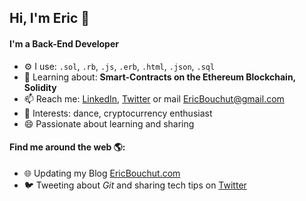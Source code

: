 ## Hi, I'm Eric 👋

<!-- 
    I'm Eric Bouchut, a software engineer with experience in Ruby, Rails, 
    Blockchain, JavaScript and more. I am enthusiastic about solving problems and outside 
    of work I like to dance (not often enough these times ;-) 
-->

#### I'm a Back-End Developer 

- ⚙️  I use: `.sol`, `.rb`, `.js`, `.erb`, `.html`,  `.json`, `.sql`
- 🌱 Learning about: **Smart-Contracts on the Ethereum Blockchain, Solidity**
- 📫 Reach me: [LinkedIn](https://linkedin.com/in/ebouchut), [Twitter](https://twitter.com/ebouchut) or mail <EricBouchut@gmail.com>
- 💙 Interests: dance, cryptocurrency enthusiast
- 😄 Passionate about learning and sharing 

#### Find me around the web 🌎:
- 🌐 Updating my Blog  [EricBouchut.com](http://EricBouchut.com)
- 🐦 Tweeting about *Git* and sharing tech tips on [Twitter](https://twitter.com/ebouchut/)


<!--
`ebouchut/ebouchut` is a ✨ _special_ ✨ repository because its `README.md` 
  (this file) appears on your GitHub profile.

Here are some ideas to get you started:

- 🔭 I’m currently working on ...
- 🌱 I’m currently learning ...
- 👯 I’m looking to collaborate on ...
- 🤔 I’m looking for help with ...
- 💬 Ask me about ...
- 📫 How to reach me: ...
- 😄 Pronouns: ...
- ⚡ Fun fact: ...

!\[My github stats\](https://github-readme-stats.vercel.app/api?username=ebouchut&show\_icons=true)

-->

